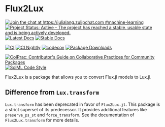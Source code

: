 # Flux2Lux

[![Join the chat at https://julialang.zulipchat.com #machine-learning](https://img.shields.io/static/v1?label=Zulip&message=chat&color=9558b2&labelColor=389826)](https://julialang.zulipchat.com/#narrow/stream/machine-learning)
[![Project Status: Active – The project has reached a stable, usable state and is being actively developed.](https://www.repostatus.org/badges/latest/active.svg)](https://www.repostatus.org/#active)
[![Latest Docs](https://img.shields.io/badge/docs-latest-blue.svg)](http://lux.csail.mit.edu/dev/lib/Flux2Lux/)
[![Stable Docs](https://img.shields.io/badge/docs-stable-blue.svg)](http://lux.csail.mit.edu/stable/lib/Flux2Lux/)

[![CI](https://github.com/avik-pal/Lux.jl/actions/workflows/CI.yml/badge.svg)](https://github.com/avik-pal/Lux.jl/actions/workflows/CI.yml)
[![CI Nightly](https://github.com/avik-pal/Lux.jl/actions/workflows/CINightly.yml/badge.svg)](https://github.com/avik-pal/Lux.jl/actions/workflows/CINightly.yml)
[![codecov](https://codecov.io/gh/avik-pal/Lux.jl/branch/main/graph/badge.svg?token=IMqBM1e3hz)](https://codecov.io/gh/avik-pal/Lux.jl)
[![Package Downloads](https://shields.io/endpoint?url=https://pkgs.genieframework.com/api/v1/badge/Flux2Lux)](https://pkgs.genieframework.com?packages=Flux2Lux)

[![ColPrac: Contributor's Guide on Collaborative Practices for Community Packages](https://img.shields.io/badge/ColPrac-Contributor's%20Guide-blueviolet)](https://github.com/SciML/ColPrac)
[![SciML Code Style](https://img.shields.io/static/v1?label=code%20style&message=SciML&color=9558b2&labelColor=389826)](https://github.com/SciML/SciMLStyle)

Flux2Lux is a package that allows you to convert Flux.jl models to Lux.jl.

## Difference from `Lux.transform`

`Lux.transform` has been deprecated in favor of `Flux2Lux.jl`. This package is a strict
superset of its predecessor. It provides additional features like `preserve_ps_st` and
`force_transform`. See the documentation of `Flux2Lux.transform` for more details.
